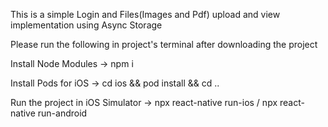 This is a simple Login and Files(Images and Pdf) upload and view implementation using Async Storage

Please run the following in project's terminal after downloading the project

Install Node Modules -> npm i

Install Pods for iOS -> cd ios && pod install && cd ..

Run the project in iOS Simulator -> npx react-native run-ios / npx react-native run-android
